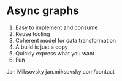 # Async graphs

1. Easy to implement and consume
1. Reuse tooling
1. Coherent model for data transformation
1. A build is just a copy
1. Quickly express what you want
1. Fun

Jan Miksovsky
jan.miksovsky.com/contact
